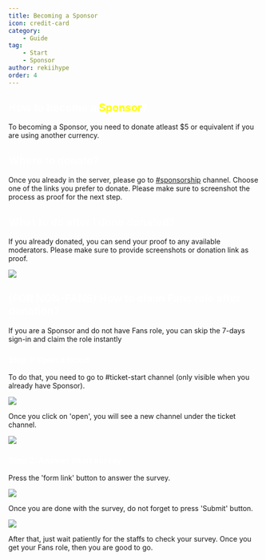 ```yaml
---
title: Becoming a Sponsor
icon: credit-card
category:
    - Guide
tag:
    - Start
    - Sponsor
author: rekiihype
order: 4
---
```


## <span style='color:white;'>How to become a</span> <span style='color:yellow;'>Sponsor</span><span style='color:white;'>?</span>

To becoming a Sponsor, you need to donate atleast $5 or equivalent if you are using another currency.

## <span style='color:white;'>Where to donate?</span>

Once you already in the server, please go to [#sponsorship](https://discord.com/channels/1069057220802781265/1097565269985071205) channel. Choose one of the links you prefer to donate. Please make sure to screenshot the process as proof for the next step.

## <span style='color:white;'>What to do after I done donated?</span>

If you already donated, you can send your proof to any available moderators. Please make sure to provide screenshots or donation link as proof.

[![](https://i.postimg.cc/3xjf2b38/proof.png)](https://postimg.cc/MnTYS5cN)

## <span style='color:white;'>(FOR NON-FANS) How to claim Fans role after donation?</span>

If you are a Sponsor and do not have Fans role, you can skip the 7-days sign-in and claim the role instantly

### <span style='color:white;'>Step 1: Open a ticket</span>

To do that, you need to go to #ticket-start channel (only visible when you already have Sponsor).

[![](https://i.postimg.cc/NfkzJDyd/openticket1.png)](https://postimg.cc/dLD6D8jC)

Once you click on 'open', you will see a new channel under the ticket channel.

[![](https://i.postimg.cc/Vk7H1NWM/openticket2.png)](https://postimg.cc/sMhJ4s8D)

### <span style='color:white;'>Step 2: Answer short survey</span>

Press the 'form link' button to answer the survey.

[![](https://i.postimg.cc/qRKm8xVX/openticket4.png)](https://postimg.cc/mzbN4Mrt)

Once you are done with the survey, do not forget to press 'Submit' button.

[![](https://i.postimg.cc/GpHgp1Xf/openticket5.png)](https://postimg.cc/GBnxM6wP)

After that, just wait patiently for the staffs to check your survey. Once you get your Fans role, then you are good to go.
